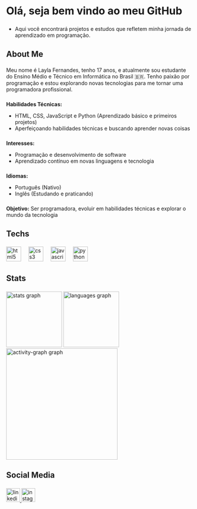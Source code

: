 <h1 align="left">Olá, seja bem vindo ao meu GitHub</h1>

###

- Aqui você encontrará projetos e estudos que refletem minha jornada de aprendizado em programação.

###

<h2 align="left">About Me</h2>

###
Meu nome é Layla Fernandes, tenho 17 anos, e atualmente sou estudante do Ensino Médio e Técnico em Informática no Brasil 🇧🇷. Tenho paixão por programação e estou explorando novas tecnologias para me tornar uma programadora profissional.
###
**Habilidades Técnicas:**
- HTML, CSS, JavaScript e Python (Aprendizado básico e primeiros projetos)
- Aperfeiçoando habilidades técnicas e buscando aprender novas coisas
###
**Interesses:**
- Programação e desenvolvimento de software
- Aprendizado contínuo em novas linguagens e tecnologia
###
**Idiomas:**
- Português (Nativo)
- Inglês (Estudando e praticando)
###
**Objetivo:** Ser programadora, evoluir em habilidades técnicas e explorar o mundo da tecnologia

###

<h2 align="left">Techs</h2>

###

<div align="left">
  <img src="https://cdn.jsdelivr.net/gh/devicons/devicon/icons/html5/html5-original.svg" height="40" alt="html5 logo"  />
  <img width="12" />
  <img src="https://cdn.jsdelivr.net/gh/devicons/devicon/icons/css3/css3-original.svg" height="40" alt="css3 logo"  />
  <img width="12" />
  <img src="https://cdn.jsdelivr.net/gh/devicons/devicon@latest/devicon.min.css"  height="40" alt="javascript logo"/>
  <img width="12" />
  <img src="https://cdn.jsdelivr.net/gh/devicons/devicon@latest/icons/python/python-original.svg"  height="40" alt="python logo" />
                  
  
          
</div>

###

<h2 align="left">Stats</h2>

###

<div align="left">
  <img src="https://github-readme-stats.vercel.app/api?username=LaylaFernandes16&hide_title=false&hide_rank=false&show_icons=true&include_all_commits=true&count_private=true&disable_animations=false&theme=gotham&locale=en&hide_border=false&order=1&custom_title=Layla%20Fernandes's%20GitHub%20Stats" height="150" alt="stats graph"  />
  <img src="https://github-readme-stats.vercel.app/api/top-langs?username=LaylaFernandes16&locale=en&hide_title=false&layout=compact&card_width=320&langs_count=5&theme=gotham&hide_border=false&order=2" height="150" alt="languages graph"  />
  <img src="https://github-readme-activity-graph.vercel.app/graph?username=LaylaFernandes16&radius=16&theme=gotham&area=true&order=5" height="300" alt="activity-graph graph"  />
</div>

###

<h2 align="left">Social Media</h2>

###

<div align="left">
  <a href="https://www.linkedin.com/in/layla-fernandes-b488b5332/" target="_blank">
    <img src="https://img.shields.io/static/v1?message=LinkedIn&logo=linkedin&label=&color=0077B5&logoColor=white&labelColor=&style=for-the-badge" height="37" alt="linkedin logo"  />
  </a>
  <a href="https://www.instagram.com/" target="_blank">
    <img src="https://img.shields.io/static/v1?message=Instagram&logo=instagram&label=&color=E4405F&logoColor=white&labelColor=&style=for-the-badge" height="37" alt="instagram logo"  />
  </a>
</div>

###
